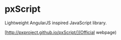 pxScript
========

Lightweight AngularJS inspired JavaScript library.

[http://pxproject.github.io/pxScript/](Official webpage)
